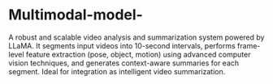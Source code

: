 # Multimodal-model-
A robust and scalable video analysis and summarization system powered by LLaMA. It segments input videos into 10-second intervals, performs frame-level feature extraction (pose, object, motion) using advanced computer vision techniques, and generates context-aware summaries for each segment. Ideal for integration as intelligent video summarization.
